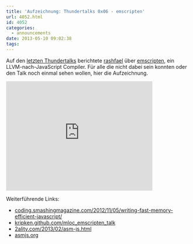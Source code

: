 ```yaml
---
title: 'Aufzeichnung: Thundertalks 0x06 - emscripten'
url: 4052.html
id: 4052
categories:
  - announcements
date: 2013-05-10 09:02:38
tags:
---
```


Auf den [letzten Thundertalks](https://blog.shackspace.de/?p=3946) berichtete [rashfael](https://twitter.com/rashfael) über [emscripten](https://github.com/kripken/emscripten), ein LLVM-nach-JavaScript Compiler. Für alle die nicht dabei sein konnten oder den Talk noch einmal sehen wollen, hier die Aufzeichnung.

<iframe src="http://player.vimeo.com/video/65859608" height="300" width="400" allowfullscreen="" frameborder="0"></iframe>

Weiterführende Links:

*   [coding.smashingmagazine.com/2012/11/05/writing-fast-memory-efficient-javascript/](http://coding.smashingmagazine.com/2012/11/05/writing-fast-memory-efficient-javascript/)
*   [kripken.github.com/mloc_emscripten_talk](http://kripken.github.com/mloc_emscripten_talk)
*   [2ality.com/2013/02/asm-js.html](http://www.2ality.com/2013/02/asm-js.html)
*   [asmjs.org](http://asmjs.org/)